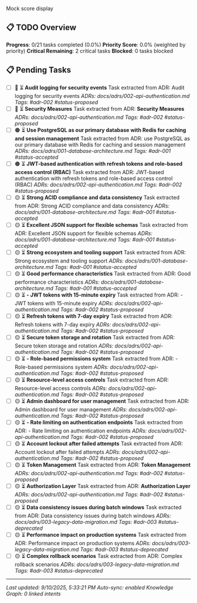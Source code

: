 Mock score display
## 📋 TODO Overview

**Progress**: 0/21 tasks completed (0.0%)
**Priority Score**: 0.0% (weighted by priority)
**Critical Remaining**: 2 critical tasks
**Blocked**: 0 tasks blocked

## 📋 Pending Tasks

- [ ] 🔴 ⏳ **Audit logging for security events**
  Task extracted from ADR: Audit logging for security events
  *ADRs: docs/adrs/002-api-authentication.md*
  *Tags: #adr-002 #status-proposed*
- [ ] 🔴 ⏳ ****Security Measures****
  Task extracted from ADR: **Security Measures**
  *ADRs: docs/adrs/002-api-authentication.md*
  *Tags: #adr-002 #status-proposed*
- [ ] 🟠 ⏳ **Use PostgreSQL as our primary database with Redis for caching and session management**
  Task extracted from ADR: use PostgreSQL as our primary database with Redis for caching and session management
  *ADRs: docs/adrs/001-database-architecture.md*
  *Tags: #adr-001 #status-accepted*
- [ ] 🟠 ⏳ **JWT-based authentication with refresh tokens and role-based access control (RBAC)**
  Task extracted from ADR: JWT-based authentication with refresh tokens and role-based access control (RBAC)
  *ADRs: docs/adrs/002-api-authentication.md*
  *Tags: #adr-002 #status-proposed*
- [ ] 🟡 ⏳ **Strong ACID compliance and data consistency**
  Task extracted from ADR: Strong ACID compliance and data consistency
  *ADRs: docs/adrs/001-database-architecture.md*
  *Tags: #adr-001 #status-accepted*
- [ ] 🟡 ⏳ **Excellent JSON support for flexible schemas**
  Task extracted from ADR: Excellent JSON support for flexible schemas
  *ADRs: docs/adrs/001-database-architecture.md*
  *Tags: #adr-001 #status-accepted*
- [ ] 🟡 ⏳ **Strong ecosystem and tooling support**
  Task extracted from ADR: Strong ecosystem and tooling support
  *ADRs: docs/adrs/001-database-architecture.md*
  *Tags: #adr-001 #status-accepted*
- [ ] 🟡 ⏳ **Good performance characteristics**
  Task extracted from ADR: Good performance characteristics
  *ADRs: docs/adrs/001-database-architecture.md*
  *Tags: #adr-001 #status-accepted*
- [ ] 🟡 ⏳ **- JWT tokens with 15-minute expiry**
  Task extracted from ADR: - JWT tokens with 15-minute expiry
  *ADRs: docs/adrs/002-api-authentication.md*
  *Tags: #adr-002 #status-proposed*
- [ ] 🟡 ⏳ **Refresh tokens with 7-day expiry**
  Task extracted from ADR: Refresh tokens with 7-day expiry
  *ADRs: docs/adrs/002-api-authentication.md*
  *Tags: #adr-002 #status-proposed*
- [ ] 🟡 ⏳ **Secure token storage and rotation**
  Task extracted from ADR: Secure token storage and rotation
  *ADRs: docs/adrs/002-api-authentication.md*
  *Tags: #adr-002 #status-proposed*
- [ ] 🟡 ⏳ **- Role-based permissions system**
  Task extracted from ADR: - Role-based permissions system
  *ADRs: docs/adrs/002-api-authentication.md*
  *Tags: #adr-002 #status-proposed*
- [ ] 🟡 ⏳ **Resource-level access controls**
  Task extracted from ADR: Resource-level access controls
  *ADRs: docs/adrs/002-api-authentication.md*
  *Tags: #adr-002 #status-proposed*
- [ ] 🟡 ⏳ **Admin dashboard for user management**
  Task extracted from ADR: Admin dashboard for user management
  *ADRs: docs/adrs/002-api-authentication.md*
  *Tags: #adr-002 #status-proposed*
- [ ] 🟡 ⏳ **- Rate limiting on authentication endpoints**
  Task extracted from ADR: - Rate limiting on authentication endpoints
  *ADRs: docs/adrs/002-api-authentication.md*
  *Tags: #adr-002 #status-proposed*
- [ ] 🟡 ⏳ **Account lockout after failed attempts**
  Task extracted from ADR: Account lockout after failed attempts
  *ADRs: docs/adrs/002-api-authentication.md*
  *Tags: #adr-002 #status-proposed*
- [ ] 🟡 ⏳ ****Token Management****
  Task extracted from ADR: **Token Management**
  *ADRs: docs/adrs/002-api-authentication.md*
  *Tags: #adr-002 #status-proposed*
- [ ] 🟡 ⏳ ****Authorization Layer****
  Task extracted from ADR: **Authorization Layer**
  *ADRs: docs/adrs/002-api-authentication.md*
  *Tags: #adr-002 #status-proposed*
- [ ] 🟡 ⏳ **Data consistency issues during batch windows**
  Task extracted from ADR: Data consistency issues during batch windows
  *ADRs: docs/adrs/003-legacy-data-migration.md*
  *Tags: #adr-003 #status-deprecated*
- [ ] 🟡 ⏳ **Performance impact on production systems**
  Task extracted from ADR: Performance impact on production systems
  *ADRs: docs/adrs/003-legacy-data-migration.md*
  *Tags: #adr-003 #status-deprecated*
- [ ] 🟡 ⏳ **Complex rollback scenarios**
  Task extracted from ADR: Complex rollback scenarios
  *ADRs: docs/adrs/003-legacy-data-migration.md*
  *Tags: #adr-003 #status-deprecated*

---

*Last updated: 9/10/2025, 5:33:21 PM*
*Auto-sync: enabled*
*Knowledge Graph: 0 linked intents*
